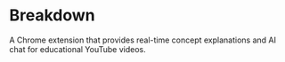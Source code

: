 # Breakdown

A Chrome extension that provides real-time concept explanations and AI chat for educational YouTube videos.
